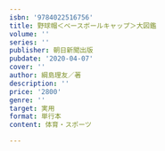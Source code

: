 ```yaml
---
isbn: '9784022516756'
title: 野球帽＜ベースボールキャップ＞大図鑑
volume: ''
series: ''
publisher: 朝日新聞出版
pubdate: '2020-04-07'
cover: ''
author: 綱島理友／著
description: ''
price: '2800'
genre: ''
target: 実用
format: 単行本
content: 体育・スポーツ

---
```

